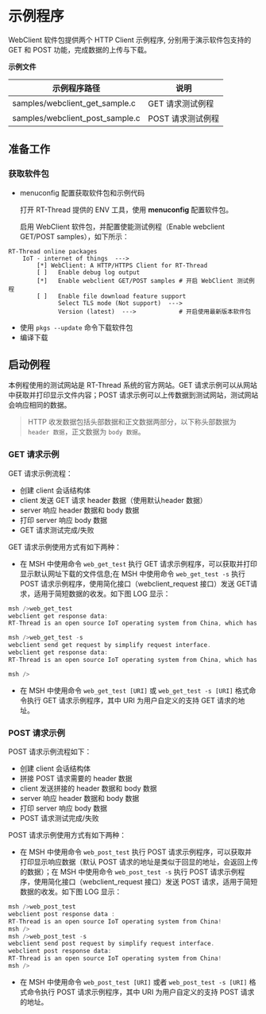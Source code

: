 # 示例程序

WebClient 软件包提供两个 HTTP Client 示例程序, 分别用于演示软件包支持的 GET 和 POST 功能，完成数据的上传与下载。

**示例文件**

| 示例程序路径                         | 说明  |
| ----                                | ---- |
| samples/webclient_get_sample.c      | GET 请求测试例程 |
| samples/webclient_post_sample.c     | POST 请求测试例程 |

## 准备工作

### 获取软件包

- menuconfig 配置获取软件包和示例代码

    打开 RT-Thread 提供的 ENV 工具，使用 **menuconfig** 配置软件包。

    启用 WebClient 软件包，并配置使能测试例程（Enable webclient GET/POST samples），如下所示：

```shell
RT-Thread online packages
    IoT - internet of things  --->
        [*] WebClient: A HTTP/HTTPS Client for RT-Thread    
        [ ]   Enable debug log output       
        [*]   Enable webclient GET/POST samples # 开启 WebClient 测试例程
        [ ]   Enable file download feature support
              Select TLS mode (Not support)  --->
              Version (latest)  --->            # 开启使用最新版本软件包
```

- 使用 `pkgs --update` 命令下载软件包
- 编译下载


## 启动例程 

本例程使用的测试网站是 RT-Thread 系统的官方网站。GET 请求示例可以从网站中获取并打印显示文件内容；POST 请求示例可以上传数据到测试网站，测试网站会响应相同的数据。

> HTTP 收发数据包括头部数据和正文数据两部分，以下称头部数据为 `header 数据`，正文数据为 `body 数据`。

### GET 请求示例

GET 请求示例流程：

- 创建 client 会话结构体
- client 发送 GET 请求 header 数据（使用默认header 数据）
- server 响应 header 数据和 body 数据
- 打印 server 响应 body 数据
- GET 请求测试完成/失败

GET 请求示例使用方式有如下两种：

- 在 MSH 中使用命令 `web_get_test` 执行 GET 请求示例程序，可以获取并打印显示默认网址下载的文件信息;在 MSH 中使用命令 `web_get_test -s` 执行 POST 请求示例程序，使用简化接口（webclient_request 接口）发送 GET请求，适用于简短数据的收发。如下图 LOG 显示：

```c
msh />web_get_test 
webclient get response data: 
RT-Thread is an open source IoT operating system from China, which has strong scalability: from a tiny kernel running on a tiny core, for example ARM Cortex-M0, or Cortex-M3/4/7, to a rich feature system running on MIPS32, ARM Cortex-A8, ARM Cortex-A9 DualCore etc.

msh />web_get_test -s
webclient send get request by simplify request interface.
webclient get response data: 
RT-Thread is an open source IoT operating system from China, which has strong scalability: from a tiny kernel running on a tiny core, for example ARM Cortex-M0, or Cortex-M3/4/7, to a rich feature system running on MIPS32, ARM Cortex-A8, ARM Cortex-A9 DualCore etc.

msh />
```

- 在 MSH 中使用命令 `web_get_test [URI]`  或 `web_get_test -s [URI]` 格式命令执行 GET 请求示例程序，其中 URI 为用户自定义的支持 GET 请求的地址。

### POST 请求示例

POST 请求示例流程如下：

- 创建 client 会话结构体
- 拼接 POST 请求需要的 header 数据
- client 发送拼接的 header 数据和 body 数据
- server 响应 header 数据和 body 数据
- 打印 server 响应 body 数据
- POST 请求测试完成/失败

POST 请求示例使用方式有如下两种：

- 在 MSH 中使用命令 `web_post_test` 执行 POST 请求示例程序，可以获取并打印显示响应数据（默认 POST 请求的地址是类似于回显的地址，会返回上传的数据）；在 MSH 中使用命令 `web_post_test -s` 执行 POST 请求示例程序，使用简化接口（webclient_request 接口）发送 POST 请求，适用于简短数据的收发。如下图 LOG 显示：

```c
msh />web_post_test
webclient post response data :
RT-Thread is an open source IoT operating system from China!
msh /> 
msh />web_post_test -s
webclient send post request by simplify request interface.
webclient post response data: 
RT-Thread is an open source IoT operating system from China!
msh />
```

- 在 MSH 中使用命令 `web_post_test [URI]` 或者 `web_post_test -s [URI]` 格式命令执行 POST 请求示例程序，其中 URI 为用户自定义的支持 POST 请求的地址。